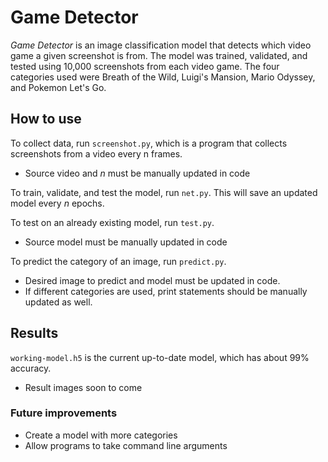 # Game Detector
<i>Game Detector</i> is an image classification model that detects which video game a given screenshot is from. The model was trained, validated, and tested using 10,000 screenshots from each video game. The four categories used were Breath of the Wild, Luigi's Mansion, Mario Odyssey, and Pokemon Let's Go. 

## How to use

To collect data, run `screenshot.py`, which is a program that collects screenshots from a video every n frames.
* Source video and <i>n</i> must be manually updated in code

To train, validate, and test the model, run `net.py`. This will save an updated model every <i>n</i> epochs. 

To test on an already existing model, run `test.py`.
* Source model must be manually updated in code

To predict the category of an image, run `predict.py`. 
* Desired image to predict and model must be updated in code. 
* If different categories are used, print statements should be manually updated as well.

## Results

`working-model.h5` is the current up-to-date model, which has about 99% accuracy. 
* Result images soon to come

### Future improvements

* Create a model with more categories
* Allow programs to take command line arguments
